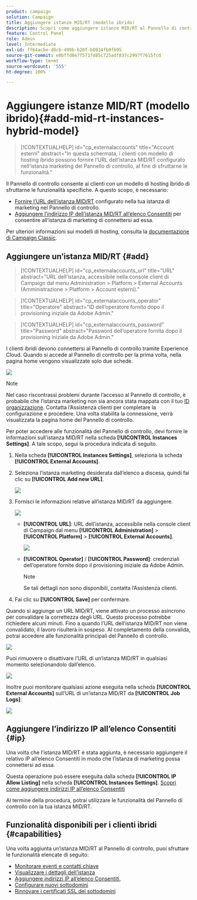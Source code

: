 ```yaml
---
product: campaign
solution: Campaign
title: Aggiungere istanze MID/RT (modello ibrido)
description: Scopri come aggiungere istanze MID/RT al Pannello di controllo con un modello di hosting ibrido.
feature: Control Panel
role: Admin
level: Intermediate
exl-id: ff64acbe-d8cb-499b-b20f-b0934fb0f695
source-git-commit: e8bffd8e7f571fd85c725adf837c2997f7615fcd
workflow-type: tm+mt
source-wordcount: '555'
ht-degree: 100%

---
```


# Aggiungere istanze MID/RT (modello ibrido){#add-mid-rt-instances-hybrid-model}

>[!CONTEXTUALHELP]
>id="cp_externalaccounts"
>title="Account esterni"
>abstract="In questa schermata, i clienti con modello di hosting ibrido possono fornire l’URL dell’istanza MID/RT configurato nell’istanza marketing del Pannello di controllo, al fine di sfruttarne le funzionalità."

Il Pannello di controllo consente ai clienti con un modello di hosting ibrido di sfruttarne le funzionalità specifiche. A questo scopo, è necessario:

* [Fornire l’URL dell’istanza MID/RT](#add) configurato nella tua istanza di marketing nel Pannello di controllo.
* [Aggiungere l’indirizzo IP dell’istanza MID/RT all’elenco Consentiti](#ip) per consentire all’istanza di marketing di connettersi ad essa.

Per ulteriori informazioni sui modelli di hosting, consulta la [documentazione di Campaign Classic](https://experienceleague.adobe.com/docs/campaign-classic/using/installing-campaign-classic/architecture-and-hosting-models/hosting-models-lp/hosting-models.html?lang=it).

## Aggiungere un’istanza MID/RT {#add}

>[!CONTEXTUALHELP]
>id="cp_externalaccounts_url"
>title="URL"
>abstract="URL dell’istanza, accessibile nella console client di Campaign dal menu Administration > Platform > External Accounts (Amministrazione > Platform > Account esterni)."

>[!CONTEXTUALHELP]
>id="cp_externalaccounts_operator"
>title="Operatore"
>abstract="ID dell’operatore fornito dopo il provisioning iniziale da Adobe Admin."

>[!CONTEXTUALHELP]
>id="cp_externalaccounts_password"
>title="Password"
>abstract="Password dell’operatore fornita dopo il provisioning iniziale da Adobe Admin."

I clienti ibridi devono connettersi al Pannello di controllo tramite Experience Cloud. Quando si accede al Pannello di controllo per la prima volta, nella pagina home vengono visualizzate solo due schede.

![](assets/hybrid-homepage.png)

>[!NOTE]
>
>Nel caso riscontrassi problemi durante l’accesso al Pannello di controllo, è probabile che l’istanza marketing non sia ancora stata mappata con il tuo [ID organizzazione](https://experienceleague.adobe.com/docs/core-services/interface/administration/organizations.html?lang=it). Contatta l’Assistenza clienti per completare la configurazione e procedere. Una volta stabilita la connessione, verrà visualizzata la pagina home del Pannello di controllo.

Per poter accedere alle funzionalità del Pannello di controllo, devi fornire le informazioni sull’istanza MID/RT nella scheda **[!UICONTROL Instances Settings]**. A tale scopo, segui la procedura indicata di seguito.

1. Nella scheda **[!UICONTROL Instances Settings]**, seleziona la scheda **[!UICONTROL External Accounts]**.

1. Seleziona l’istanza marketing desiderata dall’elenco a discesa, quindi fai clic su **[!UICONTROL Add new URL]**.

   ![](assets/external-account-addbutton.png)

1. Fornisci le informazioni relative all’istanza MID/RT da aggiungere.

   ![](assets/external-account-add.png)

   * **[!UICONTROL URL]**: URL dell’istanza, accessibile nella console client di Campaign dal menu **[!UICONTROL Administration]** > **[!UICONTROL Platform]** > **[!UICONTROL External Accounts]**.

     ![](assets/external-account-url.png)

   * **[!UICONTROL Operator]** / **[!UICONTROL Password]**: credenziali dell’operatore fornite dopo il provisioning iniziale da Adobe Admin.

     >[!NOTE]
     >
     >Se tali dettagli non sono disponibili, contatta l’Assistenza clienti.

1. Fai clic su **[!UICONTROL Save]** per confermare.

Quando si aggiunge un URL MID/RT, viene attivato un processo asincrono per convalidare la correttezza degli URL. Questo processo potrebbe richiedere alcuni minuti. Fino a quando l’URL dell’istanza MID/RT non viene convalidato, il lavoro risulterà in sospeso. Al completamento della convalida, potrai accedere alle funzionalità principali del Pannello di controllo.

![](assets/external-account-pending.png)

Puoi rimuovere o disattivare l’URL di un’istanza MID/RT in qualsiasi momento selezionandolo dall’elenco.

![](assets/external-account-edit.png)

Inoltre puoi monitorare qualsiasi azione eseguita nella scheda **[!UICONTROL External Accounts]** sull’URL di un’istanza MID/RT da **[!UICONTROL Job Logs]**:

![](assets/external-account-logs.png)

## Aggiungere l’indirizzo IP all’elenco Consentiti {#ip}

Una volta che l’istanza MID/RT è stata aggiunta, è necessario aggiungere il relativo IP all’elenco Consentiti in modo che l’istanza di marketing possa connettersi ad essa.

Questa operazione può essere eseguita dalla scheda **[!UICONTROL IP Allow Listing]** nella scheda **[!UICONTROL Instances Settings]**. [Scopri come aggiungere indirizzi IP all’elenco Consentiti](ip-allow-listing-instance-access.md)

Al termine della procedura, potrai utilizzare le funzionalità del Pannello di controllo con la tua istanza MID/RT.

## Funzionalità disponibili per i clienti ibridi {#capabilities}

Una volta aggiunta un’istanza MID/RT al Pannello di controllo, puoi sfruttare le funzionalità elencate di seguito:

* [Monitorare eventi e contatti chiave](../../service-events/service-events.md)
* [Visualizzare i dettagli dell’istanza](../../instances-settings/using/instance-details.md)
* [Aggiungere indirizzi IP all’elenco Consentiti](../../instances-settings/using/ip-allow-listing-instance-access.md),
* [Configurare nuovi sottodomini](../../subdomains-certificates/using/setting-up-new-subdomain.md)
* [Rinnovare i certificati SSL dei sottodomini](../../subdomains-certificates/using/renewing-subdomain-certificate.md)
